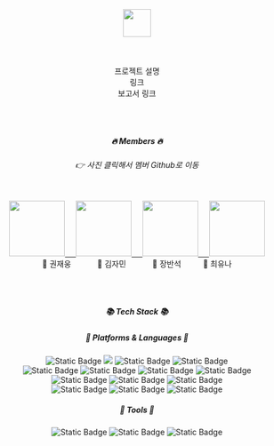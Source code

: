 <div align="center">

<img src="http://www.lost-and-found.store/images/common/logo.png" height="50px"/>
<br><br><br><br>

<div>프로젝트 설명</div>
<div>링크</div>
<div>보고서 링크</div>

<br><br>
##### 🔥 Members 🔥
###### 👉 사진 클릭해서 멤버 Github로 이동
<br>
<div>
  <a href="https://github.com/woongdam777">
    <img src="https://drive.google.com/uc?export=view&id=1obJhbrliRXSR4cWQW-wOgL2fZkSS6bgn" height="100px">&nbsp;&nbsp;&nbsp;&nbsp;
  </a>
  <a href="https://github.com/alittlebitJ">
    <img src="https://drive.google.com/uc?export=view&id=1WI2b1Et5gKmRZiX6WvGPP0s5VtoK3oNU" height="100px">&nbsp;&nbsp;&nbsp;&nbsp;
  </a>
  <a href="https://github.com/peter9217">
    <img src="https://drive.google.com/uc?export=view&id=1su4JyZxxdysnjG3Ru6GtaXXmQmoPF-pC" height="100px">&nbsp;&nbsp;&nbsp;&nbsp;
  </a>
  <a href="https://github.com/cyunanne">
    <img src="https://drive.google.com/uc?export=view&id=16JUrOcb7vp0qErIuzz65Bdj8bAigLpTC" height="100px">
  </a>
  <br>
  💜 권재웅 &nbsp;&nbsp;&nbsp;&nbsp;&nbsp;&nbsp;&nbsp;&nbsp;&nbsp;&nbsp;
  💜 김자민 &nbsp;&nbsp;&nbsp;&nbsp;&nbsp;&nbsp;&nbsp;&nbsp;&nbsp;&nbsp;
  💜 장반석 &nbsp;&nbsp;&nbsp;&nbsp;&nbsp;&nbsp;&nbsp;&nbsp;
  💜 최유나
</div>






<br><br>
##### 📚 Tech Stack 📚

##### 🔹 Platforms & Languages 🔹
<div>
  <img alt="Static Badge" src="https://img.shields.io/badge/Spring%20Boot-6DB33F?logo=springboot&logoColor=white">
  <img src="https://img.shields.io/badge/Java-007396?style=flat&logo=OpenJDK&logoColor=white"/>
  <img alt="Static Badge" src="https://img.shields.io/badge/Thymeleaf-%23005F0F?logo=thymeleaf&logoColor=white">
  <img alt="Static Badge" src="https://img.shields.io/badge/MySql-4479A1?logo=mysql&logoColor=white">
</div>
<div> 
  <img alt="Static Badge" src="https://img.shields.io/badge/HTML5-%23E34F26?logo=html5&logoColor=white">
  <img alt="Static Badge" src="https://img.shields.io/badge/CSS3-%231572B6?logo=css3&logoColor=white">
  <img alt="Static Badge" src="https://img.shields.io/badge/JavaScript-%23F7DF1E?logo=javascript&logoColor=white">
  <img alt="Static Badge" src="https://img.shields.io/badge/jQuery-%230769AD?logo=jquery&logoColor=white">
</div>
<div>
  <img alt="Static Badge" src="https://img.shields.io/badge/KakaoAPI-%23FFCD00?logo=kakao&logoColor=white">
  <img alt="Static Badge" src="https://img.shields.io/badge/Chart.js-%23FF6384?logo=chartdotjs&logoColor=white">
  <img alt="Static Badge" src="https://img.shields.io/badge/PortOne-%23F36633?link=https%3A%2F%2Fportone.io%2Fkorea%2Fko">

</div>
<div>
  <img alt="Static Badge" src="https://img.shields.io/badge/AWS-%23232F3E?logo=amazonaws&logoColor=white">
  <img alt="Static Badge" src="https://img.shields.io/badge/AmazonS3-%23569A31?logo=amazons3&logoColor=white">
  <img alt="Static Badge" src="https://img.shields.io/badge/AmazonEC2-%23FF9900?logo=amazonec2&logoColor=white">
</div>

##### 🔸 Tools 🔸
<div>
  <img alt="Static Badge" src="https://img.shields.io/badge/Eclipse-%232C2255?logo=eclipseide&logoColor=white">
  <img alt="Static Badge" src="https://img.shields.io/badge/VS%20Code-%23007ACC?logo=visualstudiocode&logoColor=white">
  <img alt="Static Badge" src="https://img.shields.io/badge/GitHub-%23181717?logo=github&logoColor=white">
</div>
  
</div>
